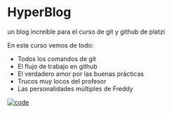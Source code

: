 # HyperBlog
un blog increíble para el curso de git y github de platzi

En este curso vemos de todo:
- Todos los comandos de git
- El flujo de trabajo en github
- El verdadero amor por las buenas prácticas
- Trucos muy locos del profesor
- Las personalidades múltiples de Freddy

[![code](https://www.freecodecamp.org/espanol/news/content/images/2022/04/chris-ried-ieic5Tq8YMk-unsplash.jpeg "code")](https://www.freecodecamp.org/espanol/news/content/images/2022/04/chris-ried-ieic5Tq8YMk-unsplash.jpeg "code")